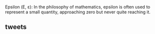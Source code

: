 Epsilon (Ε, ε): In the philosophy of mathematics, epsilon is often used to represent a small quantity, approaching zero but never quite reaching it.

## tweets

            
